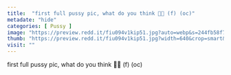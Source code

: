 ```yaml
---
title:  "first full pussy pic, what do you think 🥺🤭 (f) (oc)"
metadate: "hide"
categories: [ Pussy ]
image: "https://preview.redd.it/fiu094v1kip51.jpg?auto=webp&s=244fb58f719c50507e4e4b20b79e12366548af90"
thumb: "https://preview.redd.it/fiu094v1kip51.jpg?width=640&crop=smart&auto=webp&s=0db95bf4e3f1ec708a3af62401e299775e7fccdc"
visit: ""
---
```

first full pussy pic, what do you think 🥺🤭 (f) (oc)
